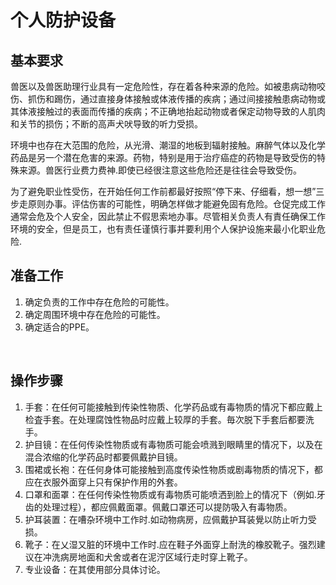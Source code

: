 # 个人防护设备

## 基本要求

兽医以及兽医助理行业具有一定危险性，存在着各种来源的危险。如被患病动物咬伤、抓伤和踢伤，通过直接身体接触或体液传播的疾病；通过间接接触患病动物或其体液接触过的表面而传播的疾病；不正确地抬起动物或者保定动物导致的人肌肉和关节的损伤；不断的高声犬吠导致的听力受损。

环境中也存在大范围的危险，从光滑、潮湿的地板到辐射接触。麻醉气体以及化学药品是另一个潜在危害的来源。药物，特别是用于治疗癌症的药物是导致受伤的特殊来源。兽医行业费力费神.即使已经很注意这些危险还是往往会导致受伤。


为了避免职业性受伤，在开始任何工作前都最好按照“停下来、仔细看，想一想”三步走原则办事。评估伤害的可能性，明确怎样做才能避免固有危险。仓促完成工作通常会危及个人安全，因此禁止不假思索地办事。尽管相关负责人有責任确保工作环境的安全，但是员工，也有责任谨慎行事并要利用个人保护设施来最小化职业危险.


## 准备工作

1.	确定负责的工作中存在危险的可能性。
2.	确定周围环境中存在危险的可能性。
3.	确定适合的PPE。 

<br>

## 操作步骤

1.	手套：在任何可能接触到传染性物质、化学药品或有毒物质的情况下都应戴上检査手套。在处理腐蚀性物品时应戴上较厚的手套。毎次脱下手套后都要洗手。
2.	护目镜：在任何传染性物质或有毒物质可能会喷溅到眼睛里的情况下，以及在混合浓缩的化学药品时都要佩戴护目镜。
3.	围裙或长袍：在任何身体可能接触到高度传染性物质或剧毒物质的情况下，都应在衣服外面穿上只有保护作用的外套。
4.	口罩和面罩：在任何传染性物质或有毒物质可能喷洒到脸上的情况下（例如.牙齿的处理过程），都应佩戴面罩。佩戴口罩还可以提防吸入有毒物质。
5.	护耳装置：在嘈杂环境中工作时.如动物病房，应佩戴护耳装覺以防止听力受损。
6.	靴子：在乂湿又脏的环境中工作时.应在鞋子外面穿上耐洗的橡胶靴子。强烈建议在冲洗病房地面和犬舍或者在泥泞区域行走时穿上靴子。 
7. 专业设备：在其使用部分具体讨论。

